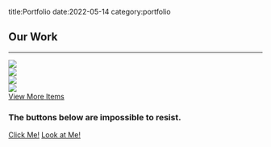 title:Portfolio
date:2022-05-14
category:portfolio

<!-- Portfolio -->
<section id="portfolio" class="portfolio">
    <div class="container">
        <div class="row">
            <div class="col-lg-10 col-lg-offset-1 text-center">
                <h2>Our Work</h2>
                <hr class="small">
                <div class="row">
                    <div class="col-md-6">
                        <div class="portfolio-item">
                            <a href="#">
                                <img class="img-portfolio img-responsive" src="../theme/images/portfolio-1.jpg">
                            </a>
                        </div>
                    </div>
                    <div class="col-md-6">
                        <div class="portfolio-item">
                            <a href="#">
                                <img class="img-portfolio img-responsive" src="../theme/images/portfolio-2.jpg">
                            </a>
                        </div>
                    </div>
                    <div class="col-md-6">
                        <div class="portfolio-item">
                            <a href="#">
                                <img class="img-portfolio img-responsive" src="../theme/images/portfolio-3.jpg">
                            </a>
                        </div>
                    </div>
                    <div class="col-md-6">
                        <div class="portfolio-item">
                            <a href="#">
                                <img class="img-portfolio img-responsive" src="../theme/images/portfolio-4.jpg">
                            </a>
                        </div>
                    </div>
                </div>
                <!-- /.row (nested) -->
                <a href="#" class="btn btn-dark">View More Items</a>
            </div>
            <!-- /.col-lg-10 -->
        </div>
        <!-- /.row -->
    </div>
    <!-- /.container -->
</section>
<!-- Call to Action -->
 <aside class="call-to-action bg-primary">
        <div class="container">
            <div class="row">
                <div class="col-lg-12 text-center">
                    <h3>The buttons below are impossible to resist.</h3>
                    <a href="#" class="btn btn-lg btn-light">Click Me!</a>
                    <a href="#" class="btn btn-lg btn-dark">Look at Me!</a>
                </div>
            </div>
        </div>
    </aside>